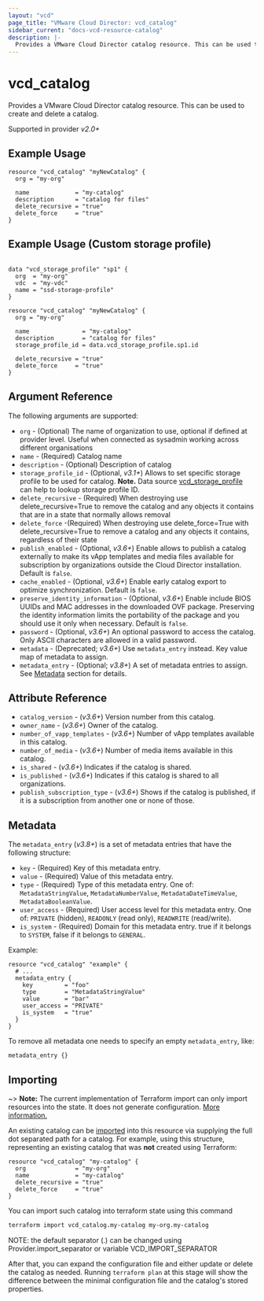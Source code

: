 ```yaml
---
layout: "vcd"
page_title: "VMware Cloud Director: vcd_catalog"
sidebar_current: "docs-vcd-resource-catalog"
description: |-
  Provides a VMware Cloud Director catalog resource. This can be used to create and delete a catalog.
---
```


# vcd\_catalog

Provides a VMware Cloud Director catalog resource. This can be used to create and delete a catalog.

Supported in provider *v2.0+*

## Example Usage

```hcl
resource "vcd_catalog" "myNewCatalog" {
  org = "my-org"

  name             = "my-catalog"
  description      = "catalog for files"
  delete_recursive = "true"
  delete_force     = "true"
}
```

## Example Usage (Custom storage profile)

```hcl

data "vcd_storage_profile" "sp1" {
  org  = "my-org"
  vdc  = "my-vdc"
  name = "ssd-storage-profile"
}

resource "vcd_catalog" "myNewCatalog" {
  org = "my-org"

  name               = "my-catalog"
  description        = "catalog for files"
  storage_profile_id = data.vcd_storage_profile.sp1.id

  delete_recursive = "true"
  delete_force     = "true"
}
```

## Argument Reference

The following arguments are supported:

* `org` - (Optional) The name of organization to use, optional if defined at provider level. Useful when connected as sysadmin working across different organisations
* `name` - (Required) Catalog name
* `description` - (Optional) Description of catalog
* `storage_profile_id` - (Optional, *v3.1+*) Allows to set specific storage profile to be used for catalog. **Note.** Data
source [vcd_storage_profile](/providers/vmware/vcd/latest/docs/data-sources/storage_profile) can help to lookup storage profile ID.
* `delete_recursive` - (Required) When destroying use delete_recursive=True to remove the catalog and any objects it contains that are in a state that normally allows removal
* `delete_force` -(Required) When destroying use delete_force=True with delete_recursive=True to remove a catalog and any objects it contains, regardless of their state
* `publish_enabled` - (Optional, *v3.6+*) Enable allows to publish a catalog externally to make its vApp templates and media files available for subscription by organizations outside the Cloud Director installation. Default is `false`. 
* `cache_enabled` - (Optional, *v3.6+*) Enable early catalog export to optimize synchronization. Default is `false`.
* `preserve_identity_information` - (Optional, *v3.6+*) Enable include BIOS UUIDs and MAC addresses in the downloaded OVF package. Preserving the identity information limits the portability of the package and you should use it only when necessary. Default is `false`.
* `password` - (Optional, *v3.6+*) An optional password to access the catalog. Only ASCII characters are allowed in a valid password.
* `metadata` - (Deprecated; *v3.6+*) Use `metadata_entry` instead. Key value map of metadata to assign.
* `metadata_entry` - (Optional; *v3.8+*) A set of metadata entries to assign. See [Metadata](#metadata) section for details.

## Attribute Reference

* `catalog_version` - (*v3.6+*) Version number from this catalog.
* `owner_name` - (*v3.6+*) Owner of the catalog.
* `number_of_vapp_templates` - (*v3.6+*) Number of vApp templates available in this catalog.
* `number_of_media` - (*v3.6+*) Number of media items available in this catalog.
* `is_shared` - (*v3.6+*) Indicates if the catalog is shared.
* `is_published` - (*v3.6+*) Indicates if this catalog is shared to all organizations.
* `publish_subscription_type` - (*v3.6+*) Shows if the catalog is published, if it is a subscription from another one or none of those.

<a id="metadata"></a>
## Metadata

The `metadata_entry` (*v3.8+*) is a set of metadata entries that have the following structure:

* `key` - (Required) Key of this metadata entry.
* `value` - (Required) Value of this metadata entry.
* `type` - (Required) Type of this metadata entry. One of: `MetadataStringValue`, `MetadataNumberValue`, `MetadataDateTimeValue`, `MetadataBooleanValue`.
* `user_access` - (Required) User access level for this metadata entry. One of: `PRIVATE` (hidden), `READONLY` (read only), `READWRITE` (read/write).
* `is_system` - (Required) Domain for this metadata entry. true if it belongs to `SYSTEM`, false if it belongs to `GENERAL`.

Example:

```hcl
resource "vcd_catalog" "example" {
  # ...
  metadata_entry {
    key         = "foo"
    type        = "MetadataStringValue"
    value       = "bar"
    user_access = "PRIVATE"
    is_system   = "true"
  }
}
```

To remove all metadata one needs to specify an empty `metadata_entry`, like:

```
metadata_entry {}
```

## Importing

~> **Note:** The current implementation of Terraform import can only import resources into the state. It does not generate
configuration. [More information.][docs-import]

An existing catalog can be [imported][docs-import] into this resource via supplying the full dot separated path for a
catalog. For example, using this structure, representing an existing catalog that was **not** created using Terraform:

```hcl
resource "vcd_catalog" "my-catalog" {
  org              = "my-org"
  name             = "my-catalog"
  delete_recursive = "true"
  delete_force     = "true"
}
```

You can import such catalog into terraform state using this command

```bash
terraform import vcd_catalog.my-catalog my-org.my-catalog
```

NOTE: the default separator (.) can be changed using Provider.import_separator or variable VCD_IMPORT_SEPARATOR

[docs-import]:https://www.terraform.io/docs/import/

After that, you can expand the configuration file and either update or delete the catalog as needed. Running `terraform plan`
at this stage will show the difference between the minimal configuration file and the catalog's stored properties.

